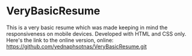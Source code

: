 # VeryBasicResume
This is a very basic resume which was made keeping in mind the responsiveness on mobile devices. Developed with HTML and CSS only. Here's the link to the online version, online: https://github.com/yednaphsotnas/VeryBasicResume.git
